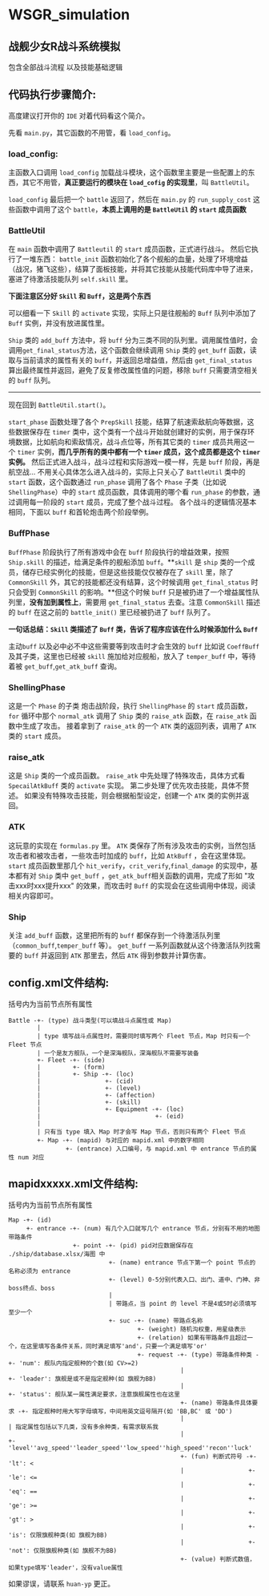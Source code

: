 # WSGR_simulation
## 战舰少女R战斗系统模拟
包含全部战斗流程
以及技能基础逻辑
## 代码执行步骤简介:
高度建议打开你的 `IDE` 对着代码看这个简介。

先看 `main.py`，其它函数的不用管，看 `load_config`。

### load_config:

主函数入口调用 `load_config` 加载战斗模块，这个函数里主要是一些配置上的东西，其它不用管，**真正要运行的模块在 `load_cofig` 的实现里**，叫 `BattleUtil`。

`load_config` 最后把一个 `battle` 返回了，然后在 `main.py` 的 `run_supply_cost` 这些函数中调用了这个 `battle`，**本质上调用的是 `BattleUtil` 的 `start` 成员函数**

### BattleUtil

在 `main` 函数中调用了 `Battleutil` 的 `start` 成员函数，正式进行战斗。 
然后它执行了一堆东西：
`battle_init` 函数初始化了各个舰船的血量，处理了环境增益（战况，猪飞这些），结算了面板技能，并将其它技能从技能代码库中导了进来，塞进了待激活技能队列 `self.skill` 里。

**下面注意区分好 `Skill` 和 `Buff`，这是两个东西**

可以细看一下 `Skill` 的 `activate` 实现，实际上只是往舰船的  `Buff` 队列中添加了 `Buff` 实例，并没有放进属性里。

`Ship` 类的 `add_buff` 方法中，将 `buff` 分为三类不同的队列里。调用属性值时，会调用`get_final_status`方法，这个函数会继续调用 `Ship` 类的 `get_buff` 函数，读取与当前请求的属性有关的 `buff`，并返回总增益值，然后由 `get_final_status` 算出最终属性并返回，避免了反复修改属性值的问题，移除 `buff` 只需要清空相关的 `buff` 队列。

****

现在回到 `BattleUtil.start()`。

`start_phase` 函数处理了各个 `PrepSkill` 技能，结算了航速索敌航向等数据，这些数据保存在 `timer` 类中，这个类有一个战斗开始就创建好的实例，用于保存环境数据，比如航向和索敌情况，战斗点位等，所有其它类的 `timer` 成员共用这一个 `timer` 实例，**而几乎所有的类中都有一个 `timer` 成员，这个成员都是这个 `timer` 实例。**
然后正式进入战斗，战斗过程和实际游戏一模一样，先是 `buff` 阶段，再是航空战...
不用关心具体怎么进入战斗的，实际上只关心了 `BattleUtil` 类中的 `start` 函数，这个函数通过 `run_phase` 调用了各个 `Phase` 子类（比如说 `ShellingPhase`）中的 `start` 成员函数，具体调用的哪个看 `run_phase` 的参数，通过调用每一阶段的 `start` 成员，完成了整个战斗过程。
各个战斗的逻辑情况基本相同，下面以 `buff` 和首轮炮击两个阶段举例。

### BuffPhase

`BuffPhase` 阶段执行了所有游戏中会在 `buff` 阶段执行的增益效果，按照 `Ship.skill` 的描述，给满足条件的舰船添加 `buff`。**`skill` 是 `ship` 类的一个成员，储存已经实例化的技能，但是这些技能仅仅被存在了 `skill` 里，除了 `CommonSkill` 外，其它的技能都还没有结算，这个时候调用 `get_final_status` 时只会受到 `CommonSkill` 的影响。**但这个时候 `buff` 只是被扔进了一个增益属性队列里，**没有加到属性上**，需要用 `get_final_status` 去查。注意 `CommonSkill` 描述的 `buff` 在这之前的 `battle_init()` 里已经被扔进了 `buff` 队列了。

**一句话总结：`Skill` 类描述了 `Buff` 类，告诉了程序应该在什么时候添加什么 `Buff`**

主动`buff` 以及必中必不中这些需要等到攻击时才会生效的 `buff` 比如说 `CoeffBuff` 及其子类，这里也已经被 `skill` 施加给对应舰船，放入了 `temper_buff` 中，等待着被 `get_buff`,`get_atk_buff` 查询。

### ShellingPhase

这是一个 `Phase` 的子类
炮击战阶段，执行 `ShellingPhase` 的 `start` 成员函数，`for` 循环中那个 `normal_atk` 调用了 `Ship` 类的 `raise_atk` 函数，在 `raise_atk` 函数中生成了攻击。
接着拿到了 `raise_atk` 的一个 `ATK` 类的返回列表，调用了 `ATK` 类的 `start` 成员。

### raise_atk
这是 `Ship` 类的一个成员函数。
`raise_atk` 中先处理了特殊攻击，具体方式看 `SpecailAtkBuff` 类的 `activate` 实现。
第二步处理了优先攻击技能，具体不赘述。
如果没有特殊攻击技能，则会根据船型设定，创建一个 `ATK` 类的实例并返回。

### ATK

这玩意的实现在 `formulas.py` 里。
`ATK` 类保存了所有涉及攻击的实例，当然包括攻击者和被攻击者，一些攻击时加成的 `buff`，比如 `AtkBuff` ，会在这里体现。
`start` 成员函数里那几个 `hit_verify`，`crit_verify`,`final_damage` 的实现中，基本都有对 `Ship` 类中 `get_buff` ，`get_atk_buff`相关函数的调用，完成了形如 "攻击xxx时xxx提升xxx" 的效果，而攻击时 `Buff` 的实现会在这些调用中体现，阅读相关内容即可。

### Ship

关注 `add_buff` 函数，这里把所有的 `buff` 都保存到一个待激活队列里（`common_buff`,`temper_buff` 等）。
`get_buff` 一系列函数就从这个待激活队列找需要的 `buff` 并返回到 `ATK` 那里去，然后 `ATK` 得到参数并计算伤害。 

## config.xml文件结构:
括号内为当前节点所有属性
```
Battle -+- (type) 战斗类型(可以填战斗点属性或 Map)
        |
        | type 填写战斗点属性时，需要同时填写两个 Fleet 节点，Map 时只有一个 Fleet 节点
        | 一个是友方舰队，一个是深海舰队，深海舰队不需要写装备
        +- Fleet -+- (side)
        |         +- (form)
        |         +- Ship -+- (loc)
        |                  +- (cid)
        |                  +- (level)
        |                  +- (affection)
        |                  +- (skill)
        |                  +- Equipment -+- (loc)
        |                                +- (eid)
        |
        | 只有当 type 填入 Map 时才会写 Map 节点，否则只有两个 Fleet 节点
        +- Map -+- (mapid) 与对应的 mapid.xml 中的数字相同
                +- (entrance) 入口编号，与 mapid.xml 中 entrance 节点的属性 num 对应
```

## mapidxxxxx.xml文件结构:
括号内为当前节点所有属性
```
Map -+- (id)
     +- entrance -+- (num) 有几个入口就写几个 entrance 节点，分别有不用的地图带路条件
                  +- point -+- (pid) pid对应数据保存在 ./ship/database.xlsx/海图 中
                            +- (name) entrance 节点下第一个 point 节点的名称必须为 entrance
                            +- (level) 0-5分别代表入口、出门、道中、门神、非boss终点、boss
                            |
                            | 带路点，当 point 的 level 不是4或5时必须填写至少一个
                            +- suc -+- (name) 带路点名称
                                    +- (weight) 随机沟权重，用星级表示
                                    +- (relation) 如果有带路条件且超过一个，在这里填写各条件关系，同时满足填写'and'，只要一个满足填写'or'
                                    +- request -+- (type) 带路条件种类 -+- 'num': 舰队内指定舰种的个数(如 CV>=2)
                                                |                     +- 'leader': 旗舰是或不是指定舰种(如 旗舰为BB)
                                                |                     +- 'status': 舰队某一属性满足要求，注意旗舰属性也在这里
                                                +- (name) 带路条件具体要求 -+- 指定舰种时用大写字母填写，中间用英文逗号隔开(如 'BB,BC' 或 'DD')
                                                |                        | 指定属性包括以下几类，没有多余种类，有需求联系我
                                                |                        +- 'level''avg_speed''leader_speed''low_speed''high_speed''recon''luck'
                                                +- (fun) 判断式符号 -+- 'lt': <
                                                |                  +- 'le': <=
                                                |                  +- 'eq': ==
                                                |                  +- 'ge': >=
                                                |                  +- 'gt': >
                                                |                  +- 'is': 仅限旗舰种类(如 旗舰为BB)
                                                |                  +- 'not': 仅限旗舰种类(如 旗舰不为BB)
                                                +- (value) 判断式数值，如果type填写'leader'，没有value属性
```
如果谬误，请联系 `huan-yp` 更正。

